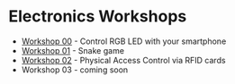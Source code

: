 # Electronics Workshops

- [Workshop 00](https://github.com/whynotcrybot/rpi-workshop-00) - Control RGB LED with your smartphone
- [Workshop 01](https://github.com/whynotcrybot/rpi-workshop-01) - Snake game
- [Workshop 02](https://github.com/whynotcrybot/rpi-workshop-02) - Physical Access Control via RFID cards
- Workshop 03 - coming soon
